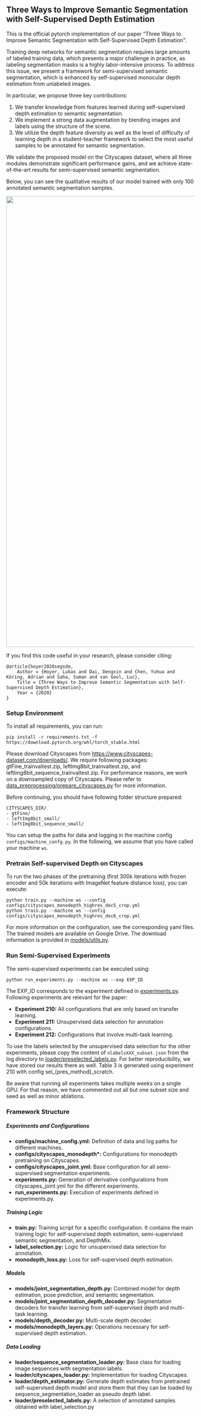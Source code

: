 ## Three Ways to Improve Semantic Segmentation with Self-Supervised Depth Estimation

This is the official pytorch implementation of our paper 
"Three Ways to Improve Semantic Segmentation with Self-Supervised Depth Estimation".

Training deep networks for semantic segmentation requires large amounts of labeled training data, which presents a major
challenge in practice, as labeling segmentation masks is a highly labor-intensive process. To address this issue, 
we present a framework for semi-supervised semantic segmentation, which is enhanced by self-supervised monocular depth 
estimation from unlabeled images.

In particular, we propose three key contributions:

1. We transfer knowledge from features learned during self-supervised depth estimation to semantic segmentation. 
2. We implement a strong data augmentation by blending images and labels using the structure of the scene.
3. We utilize the depth feature diversity as well as the level of difficulty of learning depth in a student-teacher 
framework to select the most useful samples to be annotated for semantic segmentation.

We validate the proposed model on the Cityscapes dataset, where all three modules demonstrate significant performance 
gains, and we achieve state-of-the-art results for semi-supervised semantic segmentation.

Below, you can see the qualitative results of our model trained with only 100 annotated semantic segmentation samples.

<p align="center">
  <img src="demo.gif" alt="example input output gif" width="1200" />
</p>

If you find this code useful in your research, please consider citing:

```
@article{hoyer2020segsde,
    Author = {Hoyer, Lukas and Dai, Dengxin and Chen, Yuhua and Köring, Adrian and Saha, Suman and van Gool, Luc},
    Title = {Three Ways to Improve Semantic Segmentation with Self-Supervised Depth Estimation},
    Year = {2020}
}
```

### Setup Environment

To install all requirements, you can run:

```
pip install -r requirements.txt -f https://download.pytorch.org/whl/torch_stable.html
```

Please download Cityscapes from https://www.cityscapes-dataset.com/downloads/. We require following packages:
gtFine_trainvaltest.zip, leftImg8bit_trainvaltest.zip, and leftImg8bit_sequence_trainvaltest.zip. 
For performance reasons, we work on a downsampled copy of Cityscapes. Please refer to 
[data_preprocessing/prepare_cityscapes.py](data_preprocessing/prepare_cityscapes.py) for
more information.

Before continuing, you should have following folder structure prepared:

```
CITYSCAPES_DIR/
- gtFine/
- leftImg8bit_small/
- leftImg8bit_sequence_small/
```

You can setup the paths for data and logging in the machine config ``configs/machine_confg.py``.
In the following, we assume that you have called your machine `ws`.

### Pretrain Self-supervised Depth on Cityscapes

To run the two phases of the pretraining (first 300k iterations with frozen encoder and 50k iterations with ImageNet
feature distance loss), you can execute:

```
python train.py --machine ws --config configs/cityscapes_monodepth_highres_dec5_crop.yml
python train.py --machine ws --config configs/cityscapes_monodepth_highres_dec6_crop.yml
```

For more information on the configuration, see the corresponding yaml files. The trained models are available on
Google Drive. The download information is provided in [models/utils.py](models/utils.py).

### Run Semi-Supervised Experiments

The semi-supervised experiments can be executed using:

```
python run_experiments.py --machine ws --exp EXP_ID
```

The EXP_ID corresponds to the experiment defined in [experiments.py](experiments.py).
Following experiments are relevant for the paper:

* **Experiment 210:** All configurations that are only based on transfer learning.
* **Experiment 211:** Unsupervised data selection for annotation configurations.
* **Experiment 212:** Configurations that involve multi-task learning.

To use the labels selected by the unsupervised data selection for the other experiments, please copy the content of 
`nlabelsXXX_subset.json` from the log directory to [loader/preselected_labels.py](loader/preselected_labels.py).
For better reproducibility, we have stored our results there as well.
Table 3 is generated using experiment 210 with config sel_{pres_method}_scratch. 

Be aware that running all experiments takes multiple weeks on a single GPU. 
For that reason, we have commented out all but one subset size and seed as well as minor ablations.

### Framework Structure

##### Experiments and Configurations
* **configs/machine_config.yml:** Definition of data and log paths for different machines.
* **configs/cityscapes_monodepth\*:** Configurations for monodepth pretraining on Cityscapes.
* **configs/cityscapes_joint.yml:** Base configuration for all semi-supervised segmentation experiments.
* **experiments.py:** Generation of derivative configurations from cityscapes_joint.yml for the different experiments.
* **run_experiments.py:** Execution of experiments defined in experiments.py.

##### Training Logic

* **train.py:** Training script for a specific configuration. It contains the main training logic for self-supervised
depth estimation, semi-supervised semantic segmentation, and DepthMix.
* **label_selection.py:** Logic for unsupervised data selection for annotation.
* **monodepth_loss.py:** Loss for self-supervised depth estimation.

##### Models

* **models/joint_segmentation_depth.py:** Combined model for depth estimation, pose prediction, and semantic segmentation.
* **models/joint_segmentation_depth_decoder.py:** Segmentation decoders for transfer learning from self-supervised depth
and multi-task learning.
* **models/depth_decoder.py:** Multi-scale depth decoder.
* **models/monodepth_layers.py:** Operations necessary for self-supervised depth estimation.

##### Data Loading

* **loader/sequence_segmentation_loader.py:** Base class for loading image sequences with segmentation labels.
* **loader/cityscapes_loader.py:** Implementation for loading Cityscapes.
* **loader/depth_estimator.py:** Generate depth estimates from pretrained self-supervised depth model and store them
that they can be loaded by sequence_segmentation_loader as pseudo depth label.
* **loader/preselected_labels.py:** A selection of annotated samples obtained with label_selection.py


